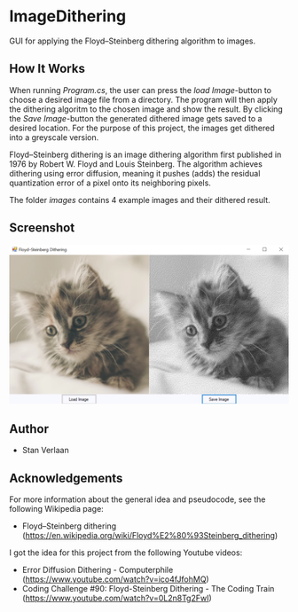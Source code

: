 # ImageDithering
GUI for applying the Floyd–Steinberg dithering algorithm to images.

## How It Works
When running *Program.cs*, the user can press the *load Image*-button to choose a desired image file from a directory.
The program will then apply the dithering algoritm to the chosen image and show the result.
By clicking the *Save Image*-button the generated dithered image gets saved to a desired location.
For the purpose of this project, the images get dithered into a greyscale version.

Floyd–Steinberg dithering is an image dithering algorithm first published in 1976 by Robert W. Floyd and Louis Steinberg.
The algorithm achieves dithering using error diffusion, meaning it pushes (adds) the residual quantization error of a pixel onto its neighboring pixels.

The folder *images* contains 4 example images and their dithered result.

## Screenshot
![screenshot](/screenshot.png)

## Author
* Stan Verlaan

## Acknowledgements
For more information about the general idea and pseudocode, see the following Wikipedia page:
* Floyd–Steinberg dithering (https://en.wikipedia.org/wiki/Floyd%E2%80%93Steinberg_dithering)

I got the idea for this project from the following Youtube videos:
* Error Diffusion Dithering - Computerphile (https://www.youtube.com/watch?v=ico4fJfohMQ)
* Coding Challenge #90: Floyd-Steinberg Dithering - The Coding Train (https://www.youtube.com/watch?v=0L2n8Tg2FwI)
